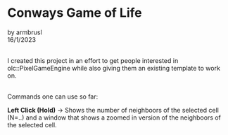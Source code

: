 # Conways Game of Life
by armbrusl <br />
16/1/2023 <br /> <br />

I created this project in an effort to get people interested in olc::PixelGameEngine while also giving them an existing template to work on. <br /> <br />

Commands one can use so far:

**Left Click (Hold)** &rarr; Shows the number of neighboors of the selected cell (N=..) and a window that shows a zoomed in version of the neighboors of the selected cell. <br />
